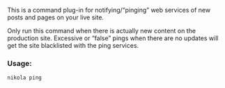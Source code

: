 This is a command plug-in for notifying/“pinging” web services of
new posts and pages on your live site.

Only run this command when there is actually new content on the
production site. Excessive or “false” pings when there are no
updates will get the site blacklisted with the ping services.

### Usage:
    nikola ping
